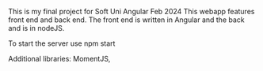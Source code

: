 This is my final project for Soft Uni Angular Feb 2024
This webapp features front end and back end.
The front end is written in Angular and the back and is in nodeJS.

To start the server use npm start

Additional libraries: MomentJS, 